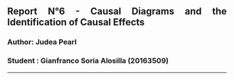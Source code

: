 ## <p style='text-align: justify;'> **Report N°6 - Causal Diagrams and the Identification of Causal Effects** 
### Author: Judea Pearl
### Student : Gianfranco Soria Alosilla (20163509)
---
<p style='text-align: justify;'>
<p style='text-align: justify;'>
<p style='text-align: justify;'>